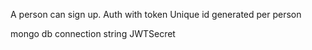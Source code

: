 
A person can sign up. 
Auth with token
Unique id generated per person


mongo db connection string
JWTSecret